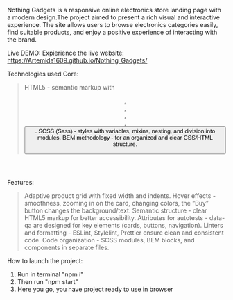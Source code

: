 Nothing Gadgets is a responsive online electronics store landing page with a modern design.The project aimed to present a rich visual and interactive experience. The site allows users to browse electronics categories easily, find suitable products, and enjoy a positive experience of interacting with the brand.

Live DEMO:
Expierience the live website: https://Artemida1609.github.io/Nothing_Gadgets/

Technologies used
Core:
  > HTML5 - semantic markup with <header>, <main>, <nav>, <section>, <button>.
  > SCSS (Sass) - styles with variables, mixins, nesting, and division into modules.
  > BEM methodology - for an organized and clear CSS/HTML structure.

Features:
  > Adaptive product grid with fixed width and indents.
  > Hover effects - smoothness, zooming in on the card, changing colors, the “Buy” button changes the background/text.
  > Semantic structure - clear HTML5 markup for better accessibility.
  > Attributes for autotests - data-qa are designed for key elements (cards, buttons, navigation).
  > Linters and formatting - ESLint, Stylelint, Prettier ensure clean and consistent code.
  > Code organization - SCSS modules, BEM blocks, and components in separate files.

How to launch the project:
 1. Run in terminal "npm i"
 2. Then run "npm start"
 3. Here you go, you have project ready to use in browser